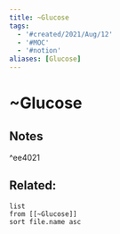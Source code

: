 ```yaml
---
title: ~Glucose
tags:
  - '#created/2021/Aug/12'
  - '#MOC'
  - '#notion'
aliases: [Glucose]
---
```

# ~Glucose

## Notes

^ee4021

## Related:
```dataview
list
from [[~Glucose]]
sort file.name asc
```
